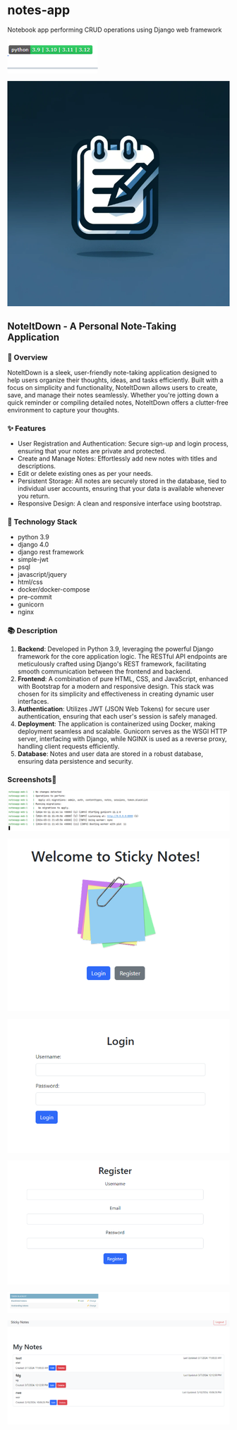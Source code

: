 # notes-app
Notebook app performing 
CRUD operations using Django web framework

![badge.png](badge.png)

![logo.png](logo.png)

## NoteItDown - A Personal Note-Taking Application
### 🚀 Overview
NoteItDown is a sleek, user-friendly note-taking application designed to help users organize their thoughts, ideas, and
tasks efficiently. Built with a focus on simplicity and functionality, NoteItDown allows users to create, save, and 
manage their notes seamlessly. Whether you're jotting down a quick reminder or compiling detailed notes, NoteItDown
offers a clutter-free environment to capture your thoughts.

### ✨ Features
 - User Registration and Authentication: Secure sign-up and login process, ensuring that your notes are private and protected.
 - Create and Manage Notes: Effortlessly add new notes with titles and descriptions. 
 - Edit or delete existing ones as per your needs.
 - Persistent Storage: All notes are securely stored in the database, tied to individual user accounts, 
ensuring that your data is available whenever you return.
 - Responsive Design: A clean and responsive interface using bootstrap.

### 🚀 Technology Stack
- python 3.9
- django 4.0
- django rest framework
- simple-jwt
- psql
- javascript/jquery
- html/css
- docker/docker-compose
- pre-commit
- gunicorn
- nginx

### 📚 Description
1. **Backend**: Developed in Python 3.9, leveraging the powerful Django framework for the core application logic. 
The RESTful API endpoints are meticulously crafted using Django's REST framework, facilitating smooth communication
between the frontend and backend. 
2. **Frontend**: A combination of pure HTML, CSS, and JavaScript, enhanced with Bootstrap for a modern and responsive design. 
This stack was chosen for its simplicity and effectiveness in creating dynamic user interfaces.
3. **Authentication**: Utilizes JWT (JSON Web Tokens) for secure user authentication, ensuring that each user's session is
safely managed.
4. **Deployment**: The application is containerized using Docker, making deployment seamless and scalable.
Gunicorn serves as the WSGI HTTP server, interfacing with Django, while NGINX is used as a reverse proxy, handling client requests efficiently.
5. **Database**: Notes and user data are stored in a robust database, ensuring data persistence and security.

### Screenshots🚀 

![containers.png](docs%2Fcontainers.png)

![home.png](docs%2Fhome.png)

![login.png](docs%2Flogin.png)

![register.png](docs%2Fregister.png)

![jwt.png](docs%2Fjwt.png)

![notes-list.png](docs%2Fnotes-list.png)
